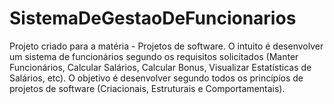 # SistemaDeGestaoDeFuncionarios
 Projeto criado para a matéria - Projetos de software. O intuito é desenvolver um sistema de funcionários segundo os requisitos solicitados (Manter Funcionários, Calcular Salários, Calcular Bonus, Visualizar Estatísticas de Salários, etc). O objetivo é desenvolver segundo todos os princípíos de projetos de software (Criacionais, Estruturais e Comportamentais). 
